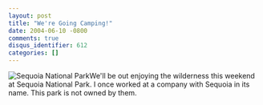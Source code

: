 ```yaml
---
layout: post
title: "We're Going Camping!"
date: 2004-06-10 -0800
comments: true
disqus_identifier: 612
categories: []
---
```

![Sequoia National Park](/images/SequoiaNationalPark.jpg)We'll be out
enjoying the wilderness this weekend at Sequoia National Park. I once
worked at a company with Sequoia in its name. This park is not owned by
them.

